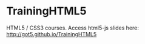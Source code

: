 TrainingHTML5
=============

HTML5 / CSS3 courses.
Access html5-js slides here: http://got5.github.io/TrainingHTML5
